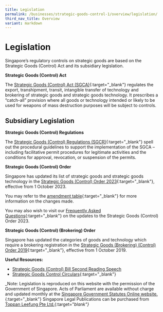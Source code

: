```yaml
---
title: Legislation
permalink: /businesses/strategic-goods-control-1/overview/legislation/
third_nav_title: Overview
variant: markdown
---
```

# Legislation

Singapore’s regulatory controls on strategic goods are based on the Strategic Goods (Control) Act and its subsidiary legislation.

**Strategic Goods (Control) Act**

The  [Strategic Goods (Control) Act (SGCA)](https://sso.agc.gov.sg/Act/SGCA2002){:target="_blank"}  regulates the export, transhipment, transit, intangible transfer of technology and brokering of strategic goods and strategic goods technology. It prescribes a “catch-all” provision where all goods or technology intended or likely to be used for weapons of mass destruction purposes will be subject to controls.

## Subsidiary Legislation

**Strategic Goods (Control) Regulations**

The  [Strategic Goods (Control) Regulations (SGCR)](https://sso.agc.gov.sg/SL/SGCA2002-RG1?DocDate=20180904#legis){:target="_blank"}  spell out the procedural guidelines to support the implementation of the SGCA – including facilitative permit procedures for legitimate activities and the conditions for approval, revocation, or suspension of the permits.

**Strategic Goods (Control) Order**

Singapore has updated its list of strategic goods and strategic goods technology in the [Strategic Goods (Control) Order 2023](/files/businesses/tssb/sgco2023.pdf){:target="_blank"}, effective from 1 October 2023. 

You may refer to the [amendment table](/files/businesses/tssb/sgco%202023%20-%20amendments%20table%20(edited).pdf){:target="_blank"} for more information on the changes made.

You may also wish to visit our [Frequently Asked Questions](/files/businesses/tssb/frequently%20asked%20questions_sgco2023.pdf){:target="_blank"} on the updates to the Strategic Goods (Control) Order 2023.

**Strategic Goods (Control) (Brokering) Order**

Singapore has updated the categories of goods and technology which require a brokering registration in the  [Strategic Goods (Brokering) (Control) Order 2019](https://sso.agc.gov.sg/SL/SGCA2002-S534-2019?DocDate=20190801){:target="_blank"}, effective from 1 October 2019.

**Useful Resources:**

-   [Strategic Goods (Control) Bill Second Reading Speech](/files/businesses/nov2002-2ndreading.pdf)
-   [Strategic Goods Control Circulars](/news-and-media/circulars/){:target="_blank"}

_Note: Legislation is reproduced on this website with the permission of the Government of Singapore. Acts of Parliament are available without charge and updated monthly at the  [Singapore Government Statutes Online website.](https://sso.agc.gov.sg/){:target="_blank"}  Singapore Legal Publications can be purchased from  [Toppan Leefung Pte Ltd.](http://www.toppanleefung.com){:target="_blank"}_